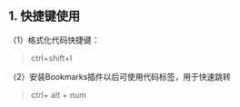 ## 1. 快捷键使用

（1）格式化代码快捷键： 

>  ctrl+shift+I



（2）安装Bookmarks插件以后可使用代码标签，用于快速跳转

>  ctrl+ alt + num


